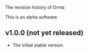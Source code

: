 The revision history of Orma

This is an alpha software.

## v1.0.0 (not yet released)

* The initial stable version
